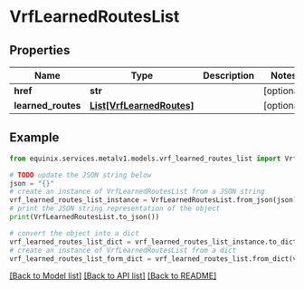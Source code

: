 # VrfLearnedRoutesList


## Properties

Name | Type | Description | Notes
------------ | ------------- | ------------- | -------------
**href** | **str** |  | [optional] 
**learned_routes** | [**List[VrfLearnedRoutes]**](VrfLearnedRoutes.md) |  | [optional] 

## Example

```python
from equinix.services.metalv1.models.vrf_learned_routes_list import VrfLearnedRoutesList

# TODO update the JSON string below
json = "{}"
# create an instance of VrfLearnedRoutesList from a JSON string
vrf_learned_routes_list_instance = VrfLearnedRoutesList.from_json(json)
# print the JSON string representation of the object
print(VrfLearnedRoutesList.to_json())

# convert the object into a dict
vrf_learned_routes_list_dict = vrf_learned_routes_list_instance.to_dict()
# create an instance of VrfLearnedRoutesList from a dict
vrf_learned_routes_list_form_dict = vrf_learned_routes_list.from_dict(vrf_learned_routes_list_dict)
```
[[Back to Model list]](../README.md#documentation-for-models) [[Back to API list]](../README.md#documentation-for-api-endpoints) [[Back to README]](../README.md)


